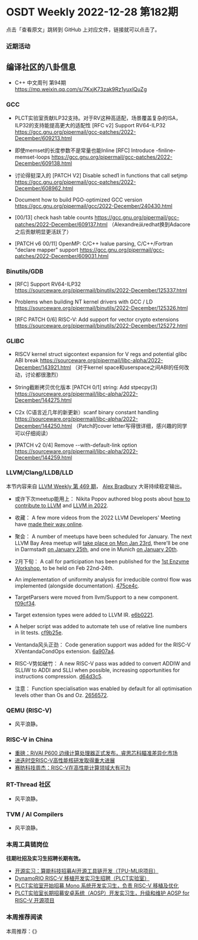 # OSDT Weekly 2022-12-28 第182期

点击「查看原文」跳转到 GitHub 上对应文件，链接就可以点击了。

### 近期活动

## 编译社区的八卦信息

- C++ 中文周刊 第94期 https://mp.weixin.qq.com/s/7KxjK73zak9Rz1yuxlQuZg

### GCC

- PLCT实验室贡献ILP32支持。对于RV这种高适配，场景覆盖复杂的ISA，ILP32的支持能提高更大的适配性
  [RFC v2] Support RV64-ILP32
  https://gcc.gnu.org/pipermail/gcc-patches/2022-December/609213.html

- 即使memset的长度参数不是常量也能Inline
  [RFC] Introduce -finline-memset-loops
  https://gcc.gnu.org/pipermail/gcc-patches/2022-December/609138.html

- 讨论得挺深入的 [PATCH V2] Disable sched1 in functions that call setjmp
  https://gcc.gnu.org/pipermail/gcc-patches/2022-December/608962.html

- Document how to build PGO-optimized GCC version
  https://gcc.gnu.org/pipermail/gcc/2022-December/240430.html

- [00/13] check hash table counts
  https://gcc.gnu.org/pipermail/gcc-patches/2022-December/609137.html
 （Alexandre从redhat换到Adacore之后贡献明显更活跃了）

- [PATCH v6 00/11] OpenMP: C/C++ lvalue parsing, C/C++/Fortran "declare mapper" support
  https://gcc.gnu.org/pipermail/gcc-patches/2022-December/609031.html

### Binutils/GDB

- [RFC] Support RV64-ILP32
  https://sourceware.org/pipermail/binutils/2022-December/125337.html

- Problems when building NT kernel drivers with GCC / LD
  https://sourceware.org/pipermail/binutils/2022-December/125326.html

- [RFC PATCH 0/6] RISC-V: Add support for vector crypto extensions
  https://sourceware.org/pipermail/binutils/2022-December/125272.html

### GLIBC

- RISCV kernel struct sigcontext expansion for V regs and potential glibc ABI break
  https://sourceware.org/pipermail/libc-alpha/2022-December/143921.html
 （对于kernel space和userspace之间ABI的任何改动，讨论都很激烈）

- String截断拷贝优化版本
  [PATCH 0/1] string: Add stpecpy(3)
  https://sourceware.org/pipermail/libc-alpha/2022-December/144275.html

- C2x (C语言近几年的新更新）scanf binary constant handling
  https://sourceware.org/pipermail/libc-alpha/2022-December/144250.html
 （Patch的cover letter写得很详细，感兴趣的同学可以仔细阅读）

- [PATCH v2 0/4] Remove --with-default-link option
  https://sourceware.org/pipermail/libc-alpha/2022-December/144259.html

### LLVM/Clang/LLDB/LLD

本节内容来自 [LLVM Weekly 第 469 期](http://llvmweekly.org/issue/469)，
[Alex Bradbury](https://www.linkedin.com/in/alex-bradbury/) 大哥持续稳定输出。

* 或许下次meetup能用上： Nikita Popov authored blog posts about [how to contribute to LLVM](https://developers.redhat.com/articles/2022/12/20/how-contribute-llvm) and [LLVM in 2022](https://www.npopov.com/2022/12/20/This-year-in-LLVM-2022.html).

* 收藏： A few more videos from the 2022 LLVM Developers' Meeting have [made their way online](https://www.youtube.com/playlist?list=PL_R5A0lGi1ACZDCQw533fo2dBljmOqIYx).

* 聚会： A number of meetups have been scheduled for January. The next LLVM Bay Area meetup will [take place on Mon Jan 23rd](https://discourse.llvm.org/t/llvm-bay-area-monthly-meetup-mon-jan-23-22-6pm/67345), there'll be one in Darmstadt [on January 25th](https://discourse.llvm.org/t/llvm-social-darmstadt-germany/67364), and one in Munich [on January 20th](https://discourse.llvm.org/t/llvm-meetup-in-munich-january-20th-2023/67384).

* 2月下旬： A call for participation has been published for the [1st Enzyme Workshop](https://discourse.llvm.org/t/call-for-participation-1st-enzyme-workshop-february-22-24-boulder-co/67375), to be held on Feb 22nd-24th.

* An implementation of uniformity analysis for irreducible control flow was implemented (alongside documentation).
  [475ce4c](https://reviews.llvm.org/rG475ce4c200ca).

* TargetParsers were moved from llvm/Support to a new component.
  [f09cf34](https://reviews.llvm.org/rGf09cf34d0062).

* Target extension types were added to LLVM IR.
  [e6b0221](https://reviews.llvm.org/rGe6b02214c68d).

* A helper script was added to automate teh use of relative line numbers in lit tests. [cf9b25e](https://reviews.llvm.org/rGcf9b25e0adc4).

* Ventanda风头正劲： Code generation support was added for the RISC-V XVentandaCondOps extension.
  [6a907a4](https://reviews.llvm.org/rG6a907a41f46e).

* RISC-V势如破竹： A new RISC-V pass was added to convert ADDIW and SLLIW to ADDI and SLLI when possible, increasing opportunities for instructions compression.
  [d64d3c5](https://reviews.llvm.org/rGd64d3c5a8f81).

* 注意： Function specialisation was enabled by default for all optimisation levels other than Os and Oz. [2656572](https://reviews.llvm.org/rG2656572d4851).

### QEMU (RISC-V)

- 风平浪静。

### RISC-V in China

- [重磅：RiVAI P600 边缘计算处理器正式发布，睿思芯科瞄准差异化市场](https://mp.weixin.qq.com/s/qymczFKZ8jKA7QST8Xt9Xg)
- [进迭时空RISC-V高性能核研发取得重大进展](https://mp.weixin.qq.com/s/TAq3s8H1Eh2MF35FAgsIIQ)
- [赛昉科技周杰：RISC-V在高性能计算领域大有可为](https://mp.weixin.qq.com/s/ZlvRQJ5XWUVddzjiRI85Qw)

### RT-Thread 社区

- 风平浪静。

### TVM / AI Compilers

- 风平浪静。

### 本周工具链岗位

**往期社招及实习生招聘长期有效。**

- [开源实习：算能科技招募AI开源工具链开发（TPU-MLIR项目）](https://mp.weixin.qq.com/s/IBJh0ip4k11PzIMZecsWSw)
- [DynamoRIO RISC-V 移植开发实习生招聘（PLCT实验室）](https://mp.weixin.qq.com/s/J_5TjT6DOqeOXJXQI5VQxw)
- [PLCT实验室开始招募 Mono 系统开发实习生，负责 RISC-V 移植及优化](https://mp.weixin.qq.com/s/whEW7Hay1jIP1tBzIPay1A)
- [PLCT实验室长期招募安卓系统（AOSP）开发实习生，升级和维护 AOSP for RISC-V 开源项目](https://mp.weixin.qq.com/s/dJP2cEB1nex2inR5c-cJog)

### 本周推荐阅读

本周推荐：《》
